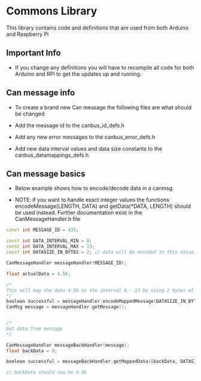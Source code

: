 # Commons Library #
This library contains code and definitions that are used from both Arduino and Raspberry Pi

## Important Info ##

* If you change any definitions you will have to recompile all code for both Arduino and RPI to get the updates up and running.

## Can message info ##
* To create a brand new Can message the following files are what should be changed

* Add the message id to the canbus_id_defs.h

* Add any new error messages to the canbus_error_defs.h

* Add new data interval values and data size constants to the canbus_datamappings_defs.h


## Can message basics ##

* Below example shows how to encode/decode data in a canmsg.

* NOTE: if you want to handle exact integer values the functions encodeMessage(LENGTH, DATA) and getData(*DATA, LENGTH) should be used instead. Further documentation exist in the CanMessageHandler.h file

```c++
const int MESSAGE_ID = 435;

const int DATA_INTERVAL_MIN = 0;
const int DATA_INTERVAL_MAX = 13;
const int DATASIZE_IN_BYTES = 2; // data will be encoded to this datasize

CanMessageHandler messageHandler(MESSAGE_ID);

float actualData = 4.56;

/*
This will map the data 4.56 to the interval 0 - 13 by using 2 bytes of the CanMsg
*/
boolean successful = messageHandler.encodeMappedMessage(DATASIZE_IN_BYTES, actualData, DATA_INTERVAL_MIN, DATA_INTERVAL_MAX);
CanMsg message = messageHandler.getMessage();


/*
Get data from message
*/

CanMessageHandler messageBackHandler(message);
float backData = 0;

boolean successful = messageBackHandler.getMappedData(&backData, DATASIZE_IN_BYTES, DATA_INTERVAL_MIN, DATA_INTERVAL_MAX);

// backData should now be 4.56

```


